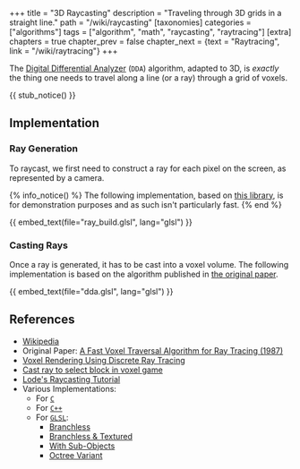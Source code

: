 +++
title = "3D Raycasting"
description = "Traveling through 3D grids in a straight line."
path = "/wiki/raycasting"
[taxonomies]
categories = ["algorithms"]
tags = ["algorithm", "math", "raycasting", "raytracing"]
[extra]
chapters = true
chapter_prev = false
chapter_next = {text = "Raytracing", link = "/wiki/raytracing"}
+++

The [Digital Differential Analyzer](https://en.wikipedia.org/wiki/Digital_differential_analyzer_(graphics_algorithm)) (`DDA`) algorithm,
adapted to 3D, is *exactly* the thing one needs to travel along a line (or a ray) through a grid of voxels.

<!-- more -->

{{ stub_notice() }}
## Implementation

### Ray Generation
To raycast, we first need to construct a ray for each pixel on the screen, as represented by a camera. 

{% info_notice() %}
The following implementation, based on [this library](https://github.com/dps/rust-raytracer/tree/main/raytracer), is for demonstration purposes and as such isn't particularly fast.
{% end %}

{{ embed_text(file="ray_build.glsl", lang="glsl") }}

### Casting Rays
Once a ray is generated, it has to be cast into a voxel volume.
The following implementation is based on the algorithm published in [the original paper](#paper).

{{ embed_text(file="dda.glsl", lang="glsl") }}

## References

- [Wikipedia](https://en.wikipedia.org/wiki/Digital_differential_analyzer_(graphics_algorithm))
- <span id=paper>Original Paper:</span> [A Fast Voxel Traversal Algorithm for Ray Tracing (1987)](http://www.cse.yorku.ca/~amana/research/grid.pdf)
- [Voxel Rendering Using Discrete Ray Tracing](https://castingrays.blogspot.com/2014/01/voxel-rendering-using-discrete-ray.html)
- [Cast ray to select block in voxel game](https://gamedev.stackexchange.com/a/49423)
- [Lode's Raycasting Tutorial](https://lodev.org/cgtutor/raycasting.html)
- Various Implementations:
  - For [`C`](https://webdocs.cs.ualberta.ca/~graphics/books/GraphicsGems/gemsiv/vox_traverse.c)
  - For [`C++`](https://gist.github.com/garymacindoe/895430c1e53a6e50cb35)
  - For [`GLSL`](https://www.shadertoy.com/view/XddcWn):
    - [Branchless](https://www.shadertoy.com/view/4dX3zl)
    - [Branchless & Textured](https://www.shadertoy.com/view/7dK3D3)
    - [With Sub-Objects](https://www.shadertoy.com/view/7stXzn)
    - [Octree Variant](https://www.shadertoy.com/view/4sVfWw)
